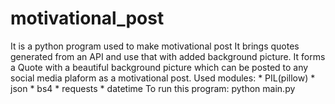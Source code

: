 # motivational_post 
It is a python program used to make motivational post It brings quotes generated from an API and use that with added background picture. It forms a Quote with a beautiful background picture which can be posted to any social media plaform as a motivational post. Used modules: * PIL(pillow) * json * bs4 * requests * datetime To run this program: python main.py
